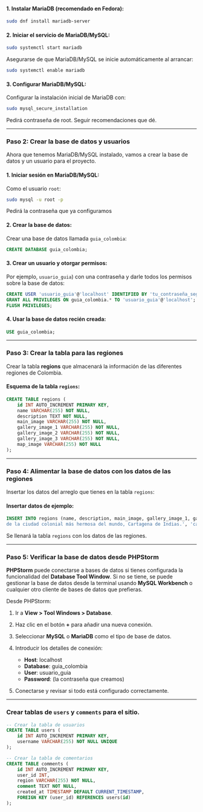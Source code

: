 

#### **1. Instalar MariaDB (recomendado en Fedora):**

```bash
sudo dnf install mariadb-server
```

#### **2. Iniciar el servicio de MariaDB/MySQL:**

```bash
sudo systemctl start mariadb
```

Asegurarse de que MariaDB/MySQL se inicie automáticamente al arrancar:
```bash
sudo systemctl enable mariadb
```

#### **3. Configurar MariaDB/MySQL:**
Configurar la instalación inicial de MariaDB con:
```bash
sudo mysql_secure_installation
```
Pedirá contraseña de root. Seguir recomendaciones que dé.

---

### **Paso 2: Crear la base de datos y usuarios**

Ahora que tenemos MariaDB/MySQL instalado, vamos a crear la base de datos y un usuario para el proyecto.

#### **1. Iniciar sesión en MariaDB/MySQL:**
Como el usuario `root`:
```bash
sudo mysql -u root -p
```

Pedirá la contraseña que ya configuramos

#### **2. Crear la base de datos:**
Crear una base de datos llamada `guia_colombia`:
```sql
CREATE DATABASE guia_colombia;
```

#### **3. Crear un usuario y otorgar permisos:**
Por ejemplo, `usuario_guia`) con una contraseña y darle todos los permisos sobre la base de datos:
```sql
CREATE USER 'usuario_guia'@'localhost' IDENTIFIED BY 'tu_contraseña_segura';
GRANT ALL PRIVILEGES ON guia_colombia.* TO 'usuario_guia'@'localhost';
FLUSH PRIVILEGES;
```

#### **4. Usar la base de datos recién creada:**
```sql
USE guia_colombia;
```

---

### **Paso 3: Crear la tabla para las regiones**

Crear la tabla **regions** que almacenará la información de las diferentes regiones de Colombia.

#### **Esquema de la tabla `regions`:**
```sql
CREATE TABLE regions (
    id INT AUTO_INCREMENT PRIMARY KEY,
    name VARCHAR(255) NOT NULL,
    description TEXT NOT NULL,
    main_image VARCHAR(255) NOT NULL,
    gallery_image_1 VARCHAR(255) NOT NULL,
    gallery_image_2 VARCHAR(255) NOT NULL,
    gallery_image_3 VARCHAR(255) NOT NULL,
    map_image VARCHAR(255) NOT NULL
);
```

---

### **Paso 4: Alimentar la base de datos con los datos de las regiones**

Insertar los datos del arreglo que tienes en la tabla `regions`:

#### **Insertar datos de ejemplo:**
```sql
INSERT INTO regions (name, description, main_image, gallery_image_1, gallery_image_2, gallery_image_3, map_image) VALUES('Gran Caribe', 'Esta tierra de naturaleza exuberante, selvas y nieves perpetuas, dunas del desierto y mares de siete colores, es mucho más que arena dorada y arrecifes de coral. Es el hogar de culturas fascinantes, indígenas y raizales, de carnavales y música, de sitios arqueológicos sagrados, del imaginario garciamarquiano y
de la ciudad colonial más hermosa del mundo, Cartagena de Indias.', 'caribe.jpg', 'caribe-1.jpg', 'caribe-2.jpg', 'caribe-3.jpg', 'mapa_caribe.png'),('Pacífico', 'El secreto mejor guardado de Colombia, es un ecosistema megadiverso donde salvajes selvas colisionan con el océano, ballenas jorobadas hacen épicas travesías para dar a luz en sus aguas y tortugas marinas anidan en sus enormes playas vacías. De herencia afrodescendiente y ancestral, su oferta cultural es de talla mundial, gracias a Cali y su Salsa, su deliciosa gastronomía y sus festivales.', 'pacifica.jpg', 'pacifica-1.jpg', 'pacifica-2.jpg', 'pacifica-3.jpg', 'mapa_pacifica.png'),('Amazonía - Orinoquía', 'El corazón verde de Colombia es una inmensa región megadiversa de bosques milenarios, colosales cielos y atronadores raudales. El norte alberga un paisaje salvaje de llanuras vírgenes, hatos y esteros biodiversos, ricos en cultura de campo. Las inexploradas selvas del sur esconden un universo de maravillas naturales, petroglifos, saberes indígenas ancestrales y culturas vivas, que debemos seguir preservando.', 'amazo-orinoco.jpg', 'amazo-orinoco-1.jpg', 'amazo-orinoco-2.jpg', 'amazo-orinoco-3.jpg', 'mapa_amazo-orinoco.png'),('Macizo', 'Estos misteriosos páramos, montañas y volcanes son la cuna de la cultura andina colombiana y de los grandes ríos del país. La impronta de antiguas civilizaciones se siente fuertemente en sus parques arqueológicos y en sus  comunidades indígenas, que mantienen vivos sus saberes ancestrales. Un destino que invita a explorar la experiencia de lo eterno y que alberga la Ciudad Blanca de Popayán.', 'macizo.jpg', 'macizo-1.jpg', 'macizo-2.jpg', 'macizo-3.jpg', 'mapa_macizo.png'),('Andes Orientales', 'Andes históricos, donde empezó la colonización y la ruta libertadora. Tierra de cumbres, páramos y valles que alberga impresionantes Parques Naturales. Desde la capital Bogotá, con sus rascacielos, museos, gastronomía y su riquísima oferta cultural; la región se extiende hacia el norte transportando al visitante a maravillosos pueblos coloniales y a una época de leyendas, como la de El Dorado.', 'andina-oriental.jpg', 'andina-oriental-1.jpg', 'andina-oriental-2.jpg', 'andina-oriental-3.jpg', 'mapa_andina-oriental.png'),('Andes Occidentales', 'Región que transforma sociedades y mira al futuro desde la tradición. Escenario de majestuosas montañas con aroma a café, pueblos extraordinariamente coloridos, campesinos conversadores, aves exóticas y valles colmados de flores. Es la tierra del Paisaje Cultural Cafetero y de la moderna Medellín: ciudad de Botero, la cultura silletera, la gastronomía y la moda colombiana.', 'andina-occidental.jpg', 'andina-occidental-1.jpg', 'andina-occidental-2.jpg', 'andina-occidental-3.jpg', 'andina-occidental.png');
```

Se llenará la tabla `regions` con los datos de las regiones.

---

### **Paso 5: Verificar la base de datos desde PHPStorm**

**PHPStorm** puede conectarse a bases de datos si tienes configurada la funcionalidad del **Database Tool Window**. Si no se tiene, se puede gestionar la base de datos desde la terminal usando **MySQL Workbench** o cualquier otro cliente de bases de datos que prefieras.

Desde PHPStorm:

1. Ir a **View > Tool Windows > Database**.
2. Haz clic en el botón **+** para añadir una nueva conexión.
3. Seleccionar **MySQL** o **MariaDB** como el tipo de base de datos.
4. Introducir los detalles de conexión:
   - **Host**: localhost
   - **Database**: guia_colombia
   - **User**: usuario_guia
   - **Password**: (la contraseña que creamos)
   
5. Conectarse y revisar si todo está configurado correctamente.

---
### Crear tablas de `users` y `comments` para el sitio.

```SQL
-- Crear la tabla de usuarios
CREATE TABLE users (
    id INT AUTO_INCREMENT PRIMARY KEY,
    username VARCHAR(255) NOT NULL UNIQUE
);

-- Crear la tabla de comentarios
CREATE TABLE comments (
    id INT AUTO_INCREMENT PRIMARY KEY,
    user_id INT,
    region VARCHAR(255) NOT NULL,
    comment TEXT NOT NULL,
    created_at TIMESTAMP DEFAULT CURRENT_TIMESTAMP,
    FOREIGN KEY (user_id) REFERENCES users(id)
);
```
